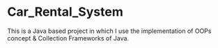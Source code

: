 # Car_Rental_System
This is a Java based project in which I use the implementation of OOPs concept &amp; Collection Frameworks of Java.
